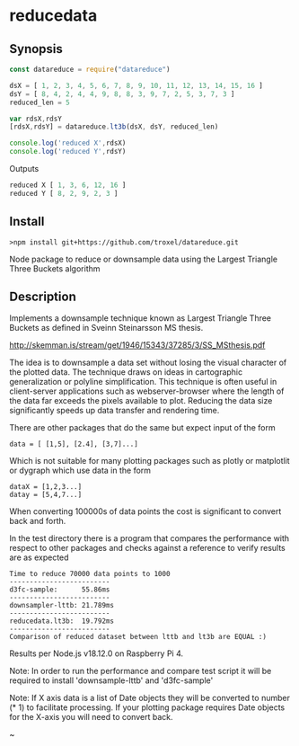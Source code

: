 # reducedata

## Synopsis

```javascript
const datareduce = require("datareduce")

dsX = [ 1, 2, 3, 4, 5, 6, 7, 8, 9, 10, 11, 12, 13, 14, 15, 16 ]
dsY = [ 8, 4, 2, 4, 4, 9, 8, 8, 3, 9, 7, 2, 5, 3, 7, 3 ]
reduced_len = 5

var rdsX,rdsY
[rdsX,rdsY] = datareduce.lt3b(dsX, dsY, reduced_len)

console.log('reduced X',rdsX)
console.log('reduced Y',rdsY)
```

Outputs 

```javascript
reduced X [ 1, 3, 6, 12, 16 ]
reduced Y [ 8, 2, 9, 2, 3 ]
```


## Install 
```
>npm install git+https://github.com/troxel/datareduce.git
```


Node package to reduce or downsample data using the Largest Triangle Three Buckets algorithm

## Description

Implements a downsample technique known as Largest Triangle Three Buckets as defined in Sveinn Steinarsson MS thesis.

http://skemman.is/stream/get/1946/15343/37285/3/SS_MSthesis.pdf

The idea is to downsample a data set without losing the visual character of the plotted data. The technique draws on ideas in cartographic generalization or polyline simplification. This technique is often useful in client-server applications such as webserver-browser where the length of the data far exceeds the pixels available to plot. Reducing the data size significantly speeds up data transfer and rendering time.

There are other packages that do the same but expect input of the form 
```
data = [ [1,5], [2.4], [3,7]...]
```

Which is not suitable for many plotting packages such as plotly or matplotlit or dygraph which use data in the form

```
dataX = [1,2,3...]
datay = [5,4,7...]
```

When converting 100000s of data points the cost is significant to convert back and forth. 

In the test directory there is a program that compares the performance with respect to other packages and checks against a 
reference to verify results are as expected

```
Time to reduce 70000 data points to 1000
-------------------------
d3fc-sample:      55.86ms
-------------------------
downsampler-lttb: 21.789ms
-------------------------
reducedata.lt3b:  19.792ms
-------------------------
Comparison of reduced dataset between lttb and lt3b are EQUAL :)
```

Results per Node.js v18.12.0 on Raspberry Pi 4. 

Note: In order to run the performance and compare test script it will be required to install 'downsample-lttb' and 'd3fc-sample'

Note: If X axis data is a list of Date objects they will be converted to number (* 1) to facilitate processing. If your plotting package requires Date objects for the X-axis you will need to convert back.

~

